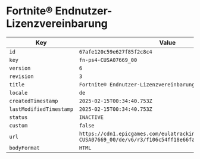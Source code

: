 # Fortnite® Endnutzer-Lizenzvereinbarung

| Key | Value |
| --- | ----- |
| `id` | `67afe120c59e627f85f2c8c4` |
| `key` | `fn-ps4-CUSA07669_00` |
| `version` | `6` |
| `revision` | `3` |
| `title` | `Fortnite® Endnutzer-Lizenzvereinbarung` |
| `locale` | `de` |
| `createdTimestamp` | `2025-02-15T00:34:40.753Z` |
| `lastModifiedTimestamp` | `2025-02-15T00:34:40.753Z` |
| `status` | `INACTIVE` |
| `custom` | `false` |
| `url` | `https://cdn1.epicgames.com/eulatracking-download/fn-ps4-CUSA07669_00/de/v6/r3/f106c54ff18e66fa5aab8a82624df4de.pdf` |
| `bodyFormat` | `HTML` |
